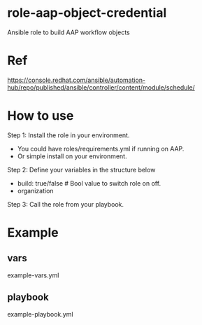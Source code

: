 # role-aap-object-credential
Ansible role to build AAP workflow objects

# Ref
https://console.redhat.com/ansible/automation-hub/repo/published/ansible/controller/content/module/schedule/

# How to use

Step 1: Install the role in your environment.
   - You could have roles/requirements.yml if running on AAP.
   - Or simple install on your environment.

Step 2: Define your variables in the structure below

- build: true/false # Bool value to switch role on off.
- organization

Step 3: Call the role from your playbook.

# Example
## vars
example-vars.yml

## playbook
example-playbook.yml

